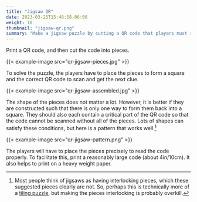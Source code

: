 ```yaml
---
title: "Jigsaw QR"
date: 2023-03-25T15:48:58-06:00
weight: 10
thumbnail: "jigsaw-qr.png"
summary: "Make a jigsaw puzzle by cutting a QR code that players must reassemble."
---
```


Print a QR code, and then cut the code into pieces.

{{< example-image src="qr-jigsaw-pieces.jpg" >}}

To solve the puzzle, the players have to place the pieces to form a square
and the correct QR code to scan and get the next clue.

{{< example-image src="qr-jigsaw-assembled.jpg" >}}

The shape of the pieces does not matter a lot. However, it is better if
they are constructed such that there is only one way to form them back into
a square. They should also each contain a critical part of the QR code so
that the code cannot be scanned without all of the pieces. Lots of shapes
can satisfy these conditions, but here is a pattern that works
well.[^interlocking]

{{< example-image src="qr-jigsaw-pattern.png" >}}

The players will have to place the pieces precisely to read the code
properly. To facilitate this, print a reasonably large code (about
4in/10cm). It also helps to print on a heavy weight paper.


[^interlocking]: Most people think of jigsaws as having interlocking
    pieces, which these suggested pieces clearly are not. So, perhaps this
    is technically more of a [tiling puzzle], but making the pieces
    interlocking is probably overkill.


[tiling puzzle]: https://en.wikipedia.org/wiki/Tiling_puzzle
